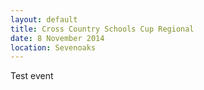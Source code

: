```yaml
---
layout: default
title: Cross Country Schools Cup Regional
date: 8 November 2014
location: Sevenoaks
---
```


Test event

